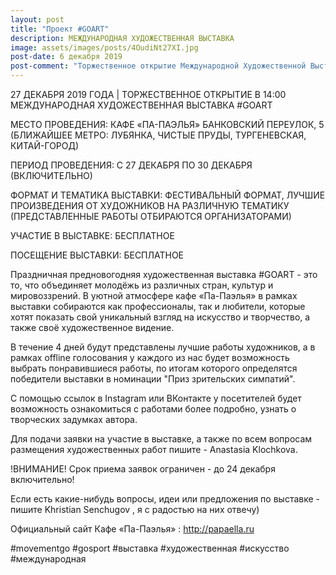 ```yaml
---
layout: post
title: "Проект #GOART"
description: МЕЖДУНАРОДНАЯ ХУДОЖЕСТВЕННАЯ ВЫСТАВКА
image: assets/images/posts/4OudiNt27XI.jpg
post-date: 6 декабря 2019
post-comment: "Торжественное открытие Международной Художественной Выставка #GoArt 2019"
---
```


27 ДЕКАБРЯ 2019 ГОДА | ТОРЖЕСТВЕННОЕ ОТКРЫТИЕ В 14:00
МЕЖДУНАРОДНАЯ ХУДОЖЕСТВЕННАЯ ВЫСТАВКА #GOART

МЕСТО ПРОВЕДЕНИЯ: КАФЕ «ПА-ПАЭЛЬЯ» БАНКОВСКИЙ ПЕРЕУЛОК, 5
(БЛИЖАЙШЕЕ МЕТРО: ЛУБЯНКА, ЧИСТЫЕ ПРУДЫ, ТУРГЕНЕВСКАЯ, КИТАЙ-ГОРОД)

ПЕРИОД ПРОВЕДЕНИЯ: С 27 ДЕКАБРЯ ПО 30 ДЕКАБРЯ (ВКЛЮЧИТЕЛЬНО)

ФОРМАТ И ТЕМАТИКА ВЫСТАВКИ: ФЕСТИВАЛЬНЫЙ ФОРМАТ, ЛУЧШИЕ ПРОИЗВЕДЕНИЯ ОТ ХУДОЖНИКОВ НА РАЗЛИЧНУЮ ТЕМАТИКУ (ПРЕДСТАВЛЕННЫЕ РАБОТЫ ОТБИРАЮТСЯ ОРГАНИЗАТОРАМИ)

УЧАСТИЕ В ВЫСТАВКЕ: БЕСПЛАТНОЕ

ПОСЕЩЕНИЕ ВЫСТАВКИ: БЕСПЛАТНОЕ

Праздничная предновогодняя художественная выставка #GOART - это то, что объединяет молодёжь из различных стран, культур и мировоззрений. В уютной атмосфере кафе «Па-Паэлья» в рамках выставки собираются как профессионалы, так и любители, которые хотят показать свой уникальный взгляд на искусство и творчество, а также своё художественное видение.

В течение 4 дней будут представлены лучшие работы художников, а в рамках offline голосования у каждого из нас будет возможность выбрать понравившиеся работы, по итогам которого определятся победители выставки в номинации "Приз зрительских симпатий".

С помощью ссылок в Instagram или ВКонтакте у посетителей будет возможность ознакомиться с работами более подробно, узнать о творческих задумках автора.

Для подачи заявки на участие в выставке, а также по всем вопросам размещения художественных работ пишите - Anastasia Klochkova.

!ВНИМАНИЕ! Срок приема заявок ограничен - до 24 декабря включительно!

Если есть какие-нибудь вопросы, идеи или предложения по выставке - пишите Khristian Senchugov , я с радостью на них отвечу)

Официальный сайт Кафе «Па-Паэлья» : http://papaella.ru

#movementgo #gosport #выставка #художественная #искусство #международная
